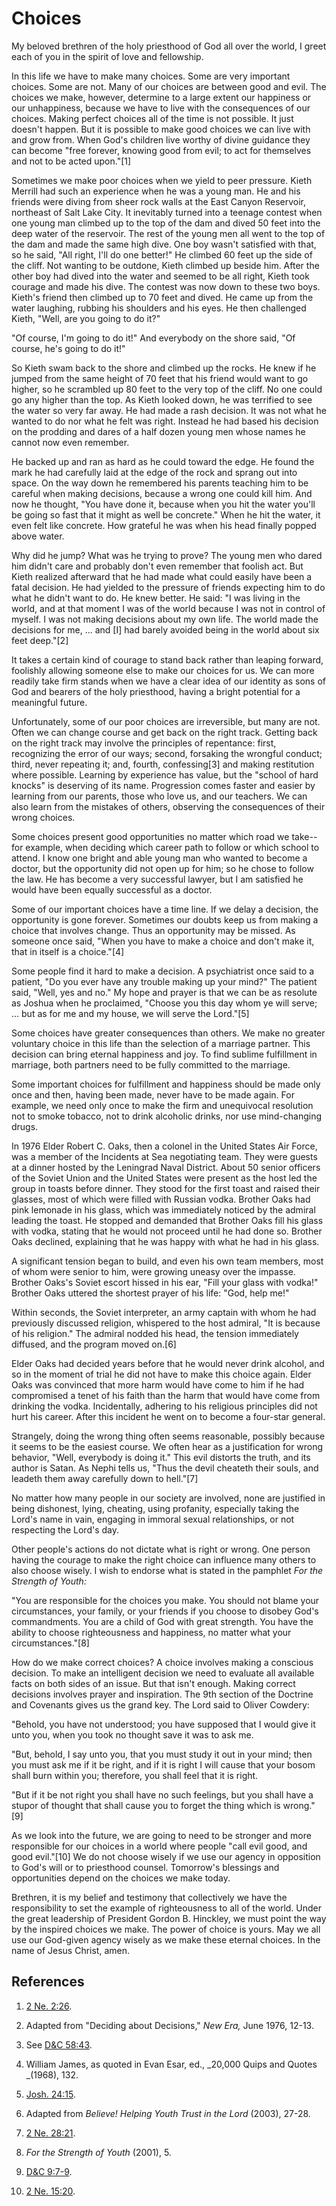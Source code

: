 # Choices

My beloved brethren of the holy priesthood of God all over the world, I greet
each of you in the spirit of love and fellowship.

In this life we have to make many choices. Some are very important choices.
Some are not. Many of our choices are between good and evil. The choices we
make, however, determine to a large extent our happiness or our unhappiness,
because we have to live with the consequences of our choices. Making perfect
choices all of the time is not possible. It just doesn't happen. But it is
possible to make good choices we can live with and grow from. When God's
children live worthy of divine guidance they can become "free forever, knowing
good from evil; to act for themselves and not to be acted upon."[1]

Sometimes we make poor choices when we yield to peer pressure. Kieth Merrill
had such an experience when he was a young man. He and his friends were diving
from sheer rock walls at the East Canyon Reservoir, northeast of Salt Lake
City. It inevitably turned into a teenage contest when one young man climbed
up to the top of the dam and dived 50 feet into the deep water of the
reservoir. The rest of the young men all went to the top of the dam and made
the same high dive. One boy wasn't satisfied with that, so he said, "All
right, I'll do one better!" He climbed 60 feet up the side of the cliff. Not
wanting to be outdone, Kieth climbed up beside him. After the other boy had
dived into the water and seemed to be all right, Kieth took courage and made
his dive. The contest was now down to these two boys. Kieth's friend then
climbed up to 70 feet and dived. He came up from the water laughing, rubbing
his shoulders and his eyes. He then challenged Kieth, "Well, are you going to
do it?"

"Of course, I'm going to do it!" And everybody on the shore said, "Of course,
he's going to do it!"

So Kieth swam back to the shore and climbed up the rocks. He knew if he jumped
from the same height of 70 feet that his friend would want to go higher, so he
scrambled up 80 feet to the very top of the cliff. No one could go any higher
than the top. As Kieth looked down, he was terrified to see the water so very
far away. He had made a rash decision. It was not what he wanted to do nor
what he felt was right. Instead he had based his decision on the prodding and
dares of a half dozen young men whose names he cannot now even remember.

He backed up and ran as hard as he could toward the edge. He found the mark he
had carefully laid at the edge of the rock and sprang out into space. On the
way down he remembered his parents teaching him to be careful when making
decisions, because a wrong one could kill him. And now he thought, "You have
done it, because when you hit the water you'll be going so fast that it might
as well be concrete." When he hit the water, it even felt like concrete. How
grateful he was when his head finally popped above water.

Why did he jump? What was he trying to prove? The young men who dared him
didn't care and probably don't even remember that foolish act. But Kieth
realized afterward that he had made what could easily have been a fatal
decision. He had yielded to the pressure of friends expecting him to do what
he didn't want to do. He knew better. He said: "I was living in the world, and
at that moment I was of the world because I was not in control of myself. I
was not making decisions about my own life. The world made the decisions for
me, ... and [I] had barely avoided being in the world about six feet deep."[2]

It takes a certain kind of courage to stand back rather than leaping forward,
foolishly allowing someone else to make our choices for us. We can more
readily take firm stands when we have a clear idea of our identity as sons of
God and bearers of the holy priesthood, having a bright potential for a
meaningful future.

Unfortunately, some of our poor choices are irreversible, but many are not.
Often we can change course and get back on the right track. Getting back on
the right track may involve the principles of repentance: first, recognizing
the error of our ways; second, forsaking the wrongful conduct; third, never
repeating it; and, fourth, confessing[3] and making restitution where
possible. Learning by experience has value, but the "school of hard knocks" is
deserving of its name. Progression comes faster and easier by learning from
our parents, those who love us, and our teachers. We can also learn from the
mistakes of others, observing the consequences of their wrong choices.

Some choices present good opportunities no matter which road we take--for
example, when deciding which career path to follow or which school to attend.
I know one bright and able young man who wanted to become a doctor, but the
opportunity did not open up for him; so he chose to follow the law. He has
become a very successful lawyer, but I am satisfied he would have been equally
successful as a doctor.

Some of our important choices have a time line. If we delay a decision, the
opportunity is gone forever. Sometimes our doubts keep us from making a choice
that involves change. Thus an opportunity may be missed. As someone once said,
"When you have to make a choice and don't make it, that in itself is a
choice."[4]

Some people find it hard to make a decision. A psychiatrist once said to a
patient, "Do you ever have any trouble making up your mind?" The patient said,
"Well, yes and no." My hope and prayer is that we can be as resolute as Joshua
when he proclaimed, "Choose you this day whom ye will serve; ... but as for me
and my house, we will serve the Lord."[5]

Some choices have greater consequences than others. We make no greater
voluntary choice in this life than the selection of a marriage partner. This
decision can bring eternal happiness and joy. To find sublime fulfillment in
marriage, both partners need to be fully committed to the marriage.

Some important choices for fulfillment and happiness should be made only once
and then, having been made, never have to be made again. For example, we need
only once to make the firm and unequivocal resolution not to smoke tobacco,
not to drink alcoholic drinks, nor use mind-changing drugs.

In 1976 Elder Robert C. Oaks, then a colonel in the United States Air Force,
was a member of the Incidents at Sea negotiating team. They were guests at a
dinner hosted by the Leningrad Naval District. About 50 senior officers of the
Soviet Union and the United States were present as the host led the group in
toasts before dinner. They stood for the first toast and raised their glasses,
most of which were filled with Russian vodka. Brother Oaks had pink lemonade
in his glass, which was immediately noticed by the admiral leading the toast.
He stopped and demanded that Brother Oaks fill his glass with vodka, stating
that he would not proceed until he had done so. Brother Oaks declined,
explaining that he was happy with what he had in his glass.

A significant tension began to build, and even his own team members, most of
whom were senior to him, were growing uneasy over the impasse. Brother Oaks's
Soviet escort hissed in his ear, "Fill your glass with vodka!" Brother Oaks
uttered the shortest prayer of his life: "God, help me!"

Within seconds, the Soviet interpreter, an army captain with whom he had
previously discussed religion, whispered to the host admiral, "It is because
of his religion." The admiral nodded his head, the tension immediately
diffused, and the program moved on.[6]

Elder Oaks had decided years before that he would never drink alcohol, and so
in the moment of trial he did not have to make this choice again. Elder Oaks
was convinced that more harm would have come to him if he had compromised a
tenet of his faith than the harm that would have come from drinking the vodka.
Incidentally, adhering to his religious principles did not hurt his career.
After this incident he went on to become a four-star general.

Strangely, doing the wrong thing often seems reasonable, possibly because it
seems to be the easiest course. We often hear as a justification for wrong
behavior, "Well, everybody is doing it." This evil distorts the truth, and its
author is Satan. As Nephi tells us, "Thus the devil cheateth their souls, and
leadeth them away carefully down to hell."[7]

No matter how many people in our society are involved, none are justified in
being dishonest, lying, cheating, using profanity, especially taking the
Lord's name in vain, engaging in immoral sexual relationships, or not
respecting the Lord's day.

Other people's actions do not dictate what is right or wrong. One person
having the courage to make the right choice can influence many others to also
choose wisely. I wish to endorse what is stated in the pamphlet _For the
Strength of Youth:_

"You are responsible for the choices you make. You should not blame your
circumstances, your family, or your friends if you choose to disobey God's
commandments. You are a child of God with great strength. You have the ability
to choose righteousness and happiness, no matter what your circumstances."[8]

How do we make correct choices? A choice involves making a conscious decision.
To make an intelligent decision we need to evaluate all available facts on
both sides of an issue. But that isn't enough. Making correct decisions
involves prayer and inspiration. The 9th section of the Doctrine and Covenants
gives us the grand key. The Lord said to Oliver Cowdery:

"Behold, you have not understood; you have supposed that I would give it unto
you, when you took no thought save it was to ask me.

"But, behold, I say unto you, that you must study it out in your mind; then
you must ask me if it be right, and if it is right I will cause that your
bosom shall burn within you; therefore, you shall feel that it is right.

"But if it be not right you shall have no such feelings, but you shall have a
stupor of thought that shall cause you to forget the thing which is wrong."[9]

As we look into the future, we are going to need to be stronger and more
responsible for our choices in a world where people "call evil good, and good
evil."[10] We do not choose wisely if we use our agency in opposition to God's
will or to priesthood counsel. Tomorrow's blessings and opportunities depend
on the choices we make today.

Brethren, it is my belief and testimony that collectively we have the
responsibility to set the example of righteousness to all of the world. Under
the great leadership of President Gordon B. Hinckley, we must point the way by
the inspired choices we make. The power of choice is yours. May we all use our
God-given agency wisely as we make these eternal choices. In the name of Jesus
Christ, amen.

## References

  1. [2 Ne. 2:26](https://www.lds.org/scriptures/bofm/2-ne/2.26?lang=eng#25).

  2. Adapted from "Deciding about Decisions," _New Era,_ June 1976, 12-13.

  3. See [D&amp;C 58:43](https://www.lds.org/scriptures/dc-testament/dc/58.43?lang=eng#42).

  4. William James, as quoted in Evan Esar, ed., _20,000 Quips and Quotes _(1968), 132.

  5. [Josh. 24:15](https://www.lds.org/scriptures/ot/josh/24.15?lang=eng#14).

  6. Adapted from _Believe! Helping Youth Trust in the Lord_ (2003), 27-28.

  7. [2 Ne. 28:21](https://www.lds.org/scriptures/bofm/2-ne/28.21?lang=eng#20).

  8. _For the Strength of Youth_ (2001), 5.

  9. [D&amp;C 9:7-9](https://www.lds.org/scriptures/dc-testament/dc/9.7-9?lang=eng#6).

  10. [2 Ne. 15:20](https://www.lds.org/scriptures/bofm/2-ne/15.20?lang=eng#19).


